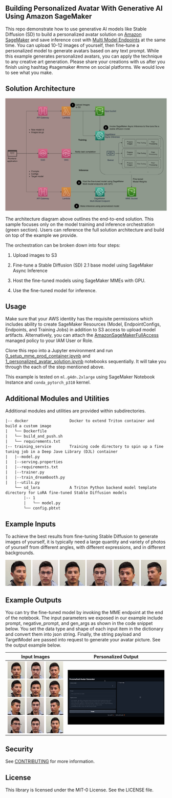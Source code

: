 ## Building Personalized Avatar With Generative AI Using Amazon SageMaker

This repo demonstrate how to use generative AI models like Stable Diffusion (SD) to build a personalized avatar solution on [Amazon SageMaker](https://docs.aws.amazon.com/sagemaker/latest/dg/whatis.html) and save inference cost with [Multi Model Endpoints](https://docs.aws.amazon.com/sagemaker/latest/dg/multi-model-endpoints.html) at the same time. You can upload 10-12 images of yourself, then fine-tune a personalized model to generate avatars based on any text prompt. While this example generates personalized avatars, you can apply the technique to any creative art generation. Please share your creations with us after you finish using hashtag #sagemaker #mme on social platforms. We would love to see what you make.

## Solution Architecture

![solution architecture](statics/solution_architecture.png)

The architecture diagram above outlines the end-to-end solution. This sample focuses only on the model training and inference orchestration (green section). Users can reference the full solution architecture and build on top of the example we provide. 

The orchestration can be broken down into four steps:

1. Upload images to S3

2. Fine-tune a Stable Diffusion (SD) 2.1 base model using SageMaker Async Inference

3. Host the fine-tuned models using SageMaker MMEs with GPU.

4. Use the fine-tuned model for inference.

## Usage
Make sure that your AWS identity has the requisite permissions which includes ability to create SageMaker Resources (Model, EndpointConfigs, Endpoints, and Training Jobs) in addition to S3 access to upload model artifacts. Alternatively, you can attach the [AmazonSageMakerFullAccess](https://docs.aws.amazon.com/sagemaker/latest/dg/security-iam-awsmanpol.html#security-iam-awsmanpol-AmazonSageMakerFullAccess) managed policy to your IAM User or Role.

Clone this repo into a Jupyter environment and run [0_setup_mme_prod_container.ipynb](0_setup_mme_prod_container.ipynb) and [1_personalized_avatar_solution.ipynb](1_personalized_avatar_solution.ipynb) notebooks sequentially. It will take you through the each of the step mentioned above.

This example is tested on `ml.g4dn.2xlarge` using SageMaker Notebook Instance and `conda_pytorch_p310` kernel.


## Additional Modules and Utilities
Additional modules and utilities are provided within subdirectories.

```
|-- docker                  Docker to extend Triton container and build a custom image
|   └── Dockerfile       
|   └── build_and_push.sh
|   └── requirements.txt          
|-- training_service        Training code directory to spin up a fine tuning job in a Deep Jave Library (DJL) container
|   |--model.py
|   |--serving.properties
|   |--requirements.txt
|   |--trainer.py
|   |--train_dreambooth.py
|   |--utils.py
    └── sd_lora             A Triton Python backend model template directory for LoRA fine-tuned Stable Diffusion models
        |-- 1
        |   └── model.py
        └── config.pbtxt
```

## Example Inputs

To achieve the best results from fine-tuning Stable Diffusion to generate images of yourself, it is typically need a large quantity and variety of photos of yourself from different angles, with different expressions, and in different backgrounds.

![Input Sample Pictures](statics/input_examples.jpg)

## Example Outputs

You can try the fine-tuned model by invoking the MME endpoint at the end of the notebook. The input parameters we exposed in our example include prompt, negative_prompt, and gen_args as shown in the code snippet below. You set the data type and shape of each input item in the dictionary and convert them into json string.  Finally, the string payload and TargetModel are passed into request to generate your avatar picture. See the output example below.

Input Images          |  Personalized Output
:-------------------------:|:-------------------------:
![Inputs](statics/demo_inputs.jpg)  |  ![DEMO OUPUT](statics/avatar.gif)

## Security

See [CONTRIBUTING](CONTRIBUTING.md#security-issue-notifications) for more information.

## License

This library is licensed under the MIT-0 License. See the LICENSE file.